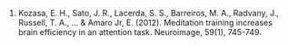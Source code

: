 1. Kozasa, E. H., Sato, J. R., Lacerda, S. S., Barreiros, M. A., Radvany, J., Russell, T. A., ... & Amaro Jr, E. (2012). Meditation training increases brain efficiency in an attention task. Neuroimage, 59(1), 745-749.